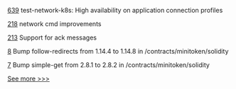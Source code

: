 
[639](https://github.com/hyperledger/fabric-samples/pull/639) test-network-k8s: High availability on application connection profiles 

[218](https://github.com/hyperledger-labs/fabric-smart-client/pull/218) network cmd improvements

[213](https://github.com/hyperledger/aries-framework-dotnet/pull/213) Support for ack messages

[8](https://github.com/hyperledger-labs/yui-docs/pull/8) Bump follow-redirects from 1.14.4 to 1.14.8 in /contracts/minitoken/solidity

[7](https://github.com/hyperledger-labs/yui-docs/pull/7) Bump simple-get from 2.8.1 to 2.8.2 in /contracts/minitoken/solidity


[See more >>>](https://start-here.hyperledger.org/pull-requests)
